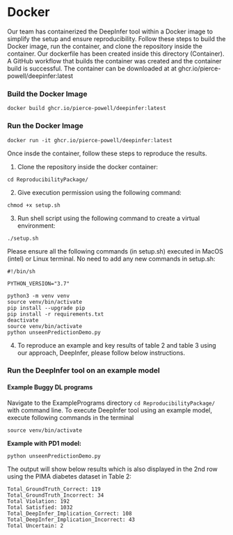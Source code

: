 # Docker

Our team has containerized the DeepInfer tool within a Docker image to simplify the setup and ensure reproducibility. Follow these steps to build the Docker image, run the container, and clone the repository inside the container.
Our dockerfile has been created inside this directory (Container). A GitHub workflow that builds the container was created and the container build is successful. The container can be downloaded at at ghcr.io/pierce-powell/deepinfer:latest

### Build the Docker Image

```
docker build ghcr.io/pierce-powell/deepinfer:latest
```

### Run the Docker Image

```
docker run -it ghcr.io/pierce-powell/deepinfer:latest
```

Once insde the container, follow these steps to reproduce the results.

1. Clone the repository inside the docker container:

```
cd ReproducibilityPackage/
```

2. Give execution permission using the following command:

```
chmod +x setup.sh
```

3. Run shell script using the following command to create a virtual environment:

```
./setup.sh
```

Please ensure all the following commands (in setup.sh) executed in MacOS (intel) or Linux terminal.
No need to add any new commands in setup.sh:

```
#!/bin/sh

PYTHON_VERSION="3.7"

python3 -m venv venv
source venv/bin/activate
pip install --upgrade pip
pip install -r requirements.txt
deactivate
source venv/bin/activate
python unseenPredictionDemo.py
```

4. To reproduce an example and key results of table 2 and table 3 using our approach, DeepInfer, please follow below instructions.

### Run the DeepInfer tool on an example model

#### Example Buggy DL programs

Navigate to the ExamplePrograms directory `cd ReproducibilityPackage/` with command line. To execute DeepInfer tool using an example model, execute following commands in the terminal

```
source venv/bin/activate
```

**Example with PD1 model:**

```
python unseenPredictionDemo.py
```

The output will show below results which is also displayed in the 2nd row using the PIMA diabetes dataset in Table 2:

```
Total_GroundTruth_Correct: 119
Total_GroundTruth_Incorrect: 34
Total Violation: 192
Total Satisfied: 1032
Total_DeepInfer_Implication_Correct: 108
Total_DeepInfer_Implication_Incorrect: 43
Total Uncertain: 2
```
